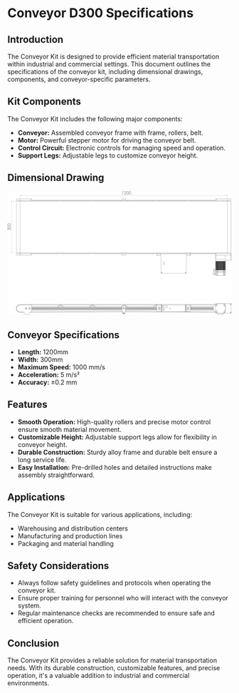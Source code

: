 # Conveyor D300 Specifications

## Introduction
The Conveyor Kit is designed to provide efficient material transportation within industrial and commercial settings. This document outlines the specifications of the conveyor kit, including dimensional drawings, components, and conveyor-specific parameters.

## Kit Components
The Conveyor Kit includes the following major components:
- **Conveyor:** Assembled conveyor frame with frame, rollers, belt.
- **Motor:** Powerful stepper motor for driving the conveyor belt.
- **Control Circuit:** Electronic controls for managing speed and operation.
- **Support Legs:** Adjustable legs to customize conveyor height.

## Dimensional Drawing
![Conveyor Kit Dimensional Drawing](https://raw.githubusercontent.com/deltaxrobot/Delta-X-Docs/master/docs/images/conv_d300_old.png)

## Conveyor Specifications
- **Length:** 1200mm
- **Width:** 300mm
- **Maximum Speed:** 1000 mm/s
- **Acceleration:** 5 m/s²
- **Accuracy:**  ±0.2 mm

## Features
- **Smooth Operation:** High-quality rollers and precise motor control ensure smooth material movement.
- **Customizable Height:** Adjustable support legs allow for flexibility in conveyor height.
- **Durable Construction:** Sturdy alloy frame and durable belt ensure a long service life.
- **Easy Installation:** Pre-drilled holes and detailed instructions make assembly straightforward.

## Applications
The Conveyor Kit is suitable for various applications, including:
- Warehousing and distribution centers
- Manufacturing and production lines
- Packaging and material handling

## Safety Considerations
- Always follow safety guidelines and protocols when operating the conveyor kit.
- Ensure proper training for personnel who will interact with the conveyor system.
- Regular maintenance checks are recommended to ensure safe and efficient operation.

## Conclusion
The Conveyor Kit provides a reliable solution for material transportation needs. With its durable construction, customizable features, and precise operation, it's a valuable addition to industrial and commercial environments.

